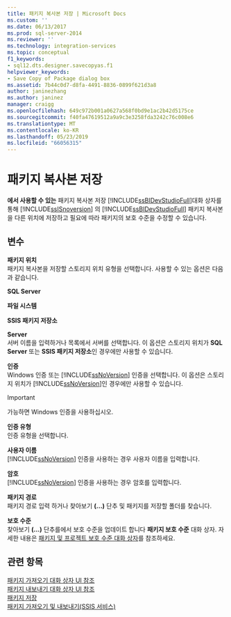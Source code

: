 ```yaml
---
title: 패키지 복사본 저장 | Microsoft Docs
ms.custom: ''
ms.date: 06/13/2017
ms.prod: sql-server-2014
ms.reviewer: ''
ms.technology: integration-services
ms.topic: conceptual
f1_keywords:
- sql12.dts.designer.savecopyas.f1
helpviewer_keywords:
- Save Copy of Package dialog box
ms.assetid: 7b44c0d7-d8fa-4491-8836-0899f621d3a8
author: janinezhang
ms.author: janinez
manager: craigg
ms.openlocfilehash: 649c972b001a0627a568f0bd9e1ac2b42d5175ce
ms.sourcegitcommit: f40fa47619512a9a9c3e3258fda3242c76c008e6
ms.translationtype: MT
ms.contentlocale: ko-KR
ms.lasthandoff: 05/23/2019
ms.locfileid: "66056315"
---
```

# <a name="save-copy-of-package"></a>패키지 복사본 저장
  **에서 사용할 수 있는** 패키지 복사본 저장 [!INCLUDE[ssBIDevStudioFull](../includes/ssbidevstudiofull-md.md)]대화 상자를 통해 [!INCLUDE[ssISnoversion](../includes/ssisnoversion-md.md)] 의 [!INCLUDE[ssBIDevStudioFull](../includes/ssbidevstudiofull-md.md)] 패키지 복사본을 다른 위치에 저장하고 필요에 따라 패키지의 보호 수준을 수정할 수 있습니다.  
  
## <a name="options"></a>변수  
 **패키지 위치**  
 패키지 복사본을 저장할 스토리지 위치 유형을 선택합니다. 사용할 수 있는 옵션은 다음과 같습니다.  
  
 **SQL Server**  
  
 **파일 시스템**  
  
 **SSIS 패키지 저장소**  
  
 **Server**  
 서버 이름을 입력하거나 목록에서 서버를 선택합니다. 이 옵션은 스토리지 위치가 **SQL Server** 또는 **SSIS 패키지 저장소**인 경우에만 사용할 수 있습니다.  
  
 **인증**  
 Windows 인증 또는 [!INCLUDE[ssNoVersion](../includes/ssnoversion-md.md)] 인증을 선택합니다. 이 옵션은 스토리지 위치가 [!INCLUDE[ssNoVersion](../includes/ssnoversion-md.md)]인 경우에만 사용할 수 있습니다.  
  
> [!IMPORTANT]  
>  가능하면 Windows 인증을 사용하십시오.  
  
 **인증 유형**  
 인증 유형을 선택합니다.  
  
 **사용자 이름**  
 [!INCLUDE[ssNoVersion](../includes/ssnoversion-md.md)] 인증을 사용하는 경우 사용자 이름을 입력합니다.  
  
 **암호**  
 [!INCLUDE[ssNoVersion](../includes/ssnoversion-md.md)] 인증을 사용하는 경우 암호를 입력합니다.  
  
 **패키지 경로**  
 패키지 경로 입력 하거나 찾아보기 **(...)**  단추 및 패키지를 저장할 폴더를 찾습니다.  
  
 **보호 수준**  
 찾아보기 **(...)**  단추를에서 보호 수준을 업데이트 합니다 **패키지 보호 수준** 대화 상자. 자세한 내용은 [패키지 및 프로젝트 보호 수준 대화 상자](../../2014/integration-services/package-and-project-protection-level-dialog-box.md)를 참조하세요.  
  
## <a name="see-also"></a>관련 항목  
 [패키지 가져오기 대화 상자 UI 참조](../../2014/integration-services/import-package-dialog-box-ui-reference.md)   
 [패키지 내보내기 대화 상자 UI 참조](../../2014/integration-services/export-package-dialog-box-ui-reference.md)   
 [패키지 저장](save-packages.md)   
 [패키지 가져오기 및 내보내기&#40;SSIS 서비스&#41;](../../2014/integration-services/import-and-export-packages-ssis-service.md)  
  
  

